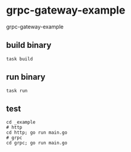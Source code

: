 # grpc-gateway-example
grpc-gateway-example

## build binary

```shell
task build
```

## run binary

```shell
task run
```

## test

```shell
cd _example
# http
cd http; go run main.go
# grpc
cd grpc; go run main.go
```